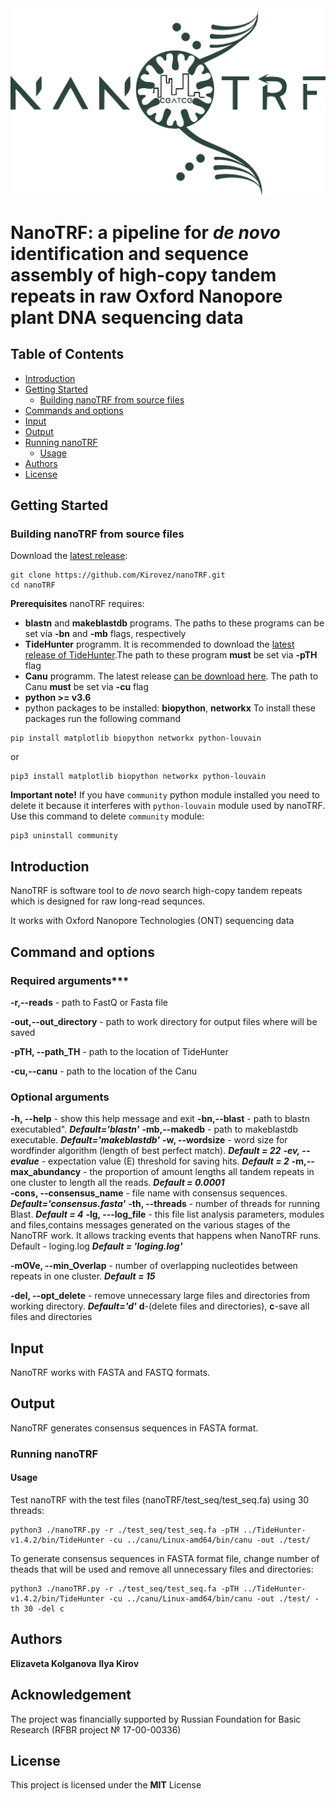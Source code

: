 <img src="nanoTRF.png" width="550" >

# NanoTRF: a pipeline for *de novo* identification and sequence assembly of high-copy tandem repeats in raw Oxford Nanopore plant DNA sequencing data


## Table of Contents

- [Introduction](#introduction)
- [Getting Started](#getting) 
  - [Building  nanoTRF from  source files](#building)
- [Commands and options](#cmd)
- [Input](#input_output)
- [Output](#output)
- [Running nanoTRF](#running)
  - [Usage](#usage)
- [Authors](#authors)
- [License](#license)
## <a name="getting"></a>Getting Started
### <a name="building"></a>Building  nanoTRF from  source files

Download the [latest release](https://github.com/Kirovez/nanoTRF/releases):
```
git clone https://github.com/Kirovez/nanoTRF.git
cd nanoTRF
```
**Prerequisites**
nanoTRF requires:

- **blastn** and **makeblastdb** programs. The paths to these programs can be set via **-bn** and **-mb** flags, respectively
- **TideHunter** programm. It is recommended to download the [latest release of TideHunter](https://github.com/yangao07/TideHunter/releases).The path to these program **must** be set via **-pTH** flag
- **Canu** programm. The latest release [can be download here](http://github.com/marbl/canu/releases). The path to Canu **must** be set via **-cu** flag
- **python >= v3.6**
- python packages to be installed: **biopython**, **networkx** To install these packages run the following command

```
pip install matplotlib biopython networkx python-louvain
```

or

```
pip3 install matplotlib biopython networkx python-louvain
```

**Important note!** If you have `community` python module installed you need to delete it because it interferes with `python-louvain` module used by nanoTRF. Use this command to delete `community` module:
```
pip3 uninstall community

```

## <a name="introduction"></a>Introduction

NanoTRF is software tool to *de novo* search high-copy tandem repeats which is designed for raw long-read sequnces.

It works with Oxford Nanopore Technologies (ONT) sequencing data

## <a name="cmd"></a>Command and options

### Required arguments***

**-r,--reads** - path to FastQ or Fasta file

**-out,--out_directory** - path to work directory for output files where will be saved

**-pTH, --path_TH** - path to the location of TideHunter

**-cu,--canu**  - path to the location of the Canu

### Optional arguments
**-h, --help**  - show this help message and exit
**-bn,--blast**  - path to blastn executabled". ***Default='blastn'***
**-mb,--makedb**  - path to makeblastdb executable. ***Default='makeblastdb'***
**-w, --wordsize** - word size for wordfinder algorithm (length of best perfect match). ***Default = 22***
***-ev, --evalue*** -  expectation value (E) threshold for saving hits. ***Default = 2***
**-m,--max_abundancy**  - the proportion of amount lengths all tandem repeats in one cluster to length all the reads. ***Default = 0.0001***                     
**-cons, --consensus_name** - file name with consensus sequences. ***Default='consensus.fasta'***
**-th, --threads**  - number of threads for running Blast. ***Default = 4***
**-lg, ---log_file**  - this file list analysis parameters, modules and files,contains messages generated 
on the various stages of the NanoTRF work. It allows tracking events that
happens when NanoTRF runs. Default - loging.log ***Default = 'loging.log'***

**-mOVe, --min_Overlap** - number of overlapping nucleotides between repeats in one cluster. ***Default = 15***

**-del, --opt_delete** - remove unnecessary large files and directories from working directory. ***Default='d'*** **d**-(delete files and directories), 
**c**-save all files and directories

## <a name="input_output"></a>Input
NanoTRF works with FASTA and FASTQ formats.

## <a name="output"></a>Output

NanoTRF generates consensus sequences in FASTA format.
### <a name="running"></a>Running nanoTRF

#### <a name="usage"></a>Usage

Test nanoTRF with the test files (nanoTRF/test_seq/test_seq.fa) using 30 threads:
```
python3 ./nanoTRF.py -r ./test_seq/test_seq.fa -pTH ../TideHunter-v1.4.2/bin/TideHunter -cu ../canu/Linux-amd64/bin/canu -out ./test/
```
To generate consensus sequences in FASTA format file, change number of theads that will be used and remove all unnecessary files and directories:
```
python3 ./nanoTRF.py -r ./test_seq/test_seq.fa -pTH ../TideHunter-v1.4.2/bin/TideHunter -cu ../canu/Linux-amd64/bin/canu -out ./test/ -th 30 -del c
```
## <a name="authors"></a>Authors

**Elizaveta Kolganova**
**Ilya Kirov**
## Acknowledgement
The project was financially supported by Russian Foundation for Basic Research (RFBR project № 17-00-00336)

## <a name="license"></a>License
This project is licensed under the **MIT** License



